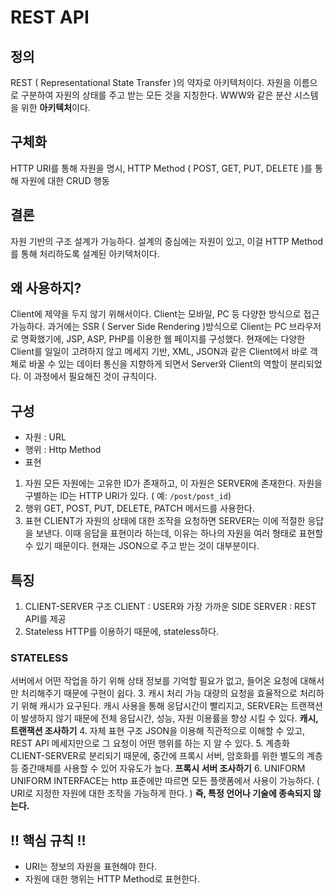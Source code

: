 # REST API

## 정의
REST ( Representational State Transfer )의 약자로 아키텍처이다.
자원을 이름으로 구분하여 자원의 상태를 주고 받는 모든 것을 지칭한다.
WWW와 같은 분산 시스템을 위한 **아키텍처**이다.

## 구체화
HTTP URI를 통해 자원을 명시,
HTTP Method ( POST, GET, PUT, DELETE )를 통해 자원에 대한 CRUD 행동

## 결론
자원 기반의 구조 설계가 가능하다.
설계의 중심에는 자원이 있고, 이걸 HTTP Method를 통해 처리하도록 설계된 아키텍처이다.

## 왜 사용하지?
Client에 제약을 두지 않기 위해서이다. Client는 모바일, PC 등 다양한 방식으로 접근 가능하다.
    과거에는 SSR ( Server Side Rendering )방식으로 Client는 PC 브라우저로 명확했기에, JSP, ASP, PHP를 이용한 웹 페이지를 구성했다.
    현재에는 다양한 Client를 일일이 고려하지 않고 메세지 기반, XML, JSON과 같은 Client에서 바로 객체로 바꿀 수 있는 데이터 통신을 지향하게 되면서 Server와 Client의 역할이 분리되었다.
    이 과정에서 필요해진 것이 규칙이다.

## 구성
- 자원 : URL
- 행위 : Http Method
- 표현

1. 자원
모든 자원에는 고유한 ID가 존재하고, 이 자원은 SERVER에 존재한다.
자원을 구별하는 ID는 HTTP URI가 있다. ( 예: `/post/post_id`)
2. 행위
GET, POST, PUT, DELETE, PATCH 메서드를 사용한다.
3. 표현
CLIENT가 자원의 상태에 대한 조작을 요청하면 SERVER는 이에 적절한 응답을 보낸다.
이때 응답을 표현이라 하는데, 이유는 하나의 자원을 여러 형태로 표현할 수 있기 때문이다.
현재는 JSON으로 주고 받는 것이 대부분이다.

## 특징
1. CLIENT-SERVER 구조
CLIENT : USER와 가장 가까운 SIDE
SERVER : REST API를 제공
2. Stateless
HTTP를 이용하기 때문에, stateless하다.
### STATELESS
서버에서 어떤 작업을 하기 위해 상태 정보를 기억할 필요가 없고, 들어온 요청에 대해서만 처리해주기 때문에 구현이 쉽다.
3. 캐시 처리 가능
대량의 요청을 효율적으로 처리하기 위해 캐시가 요구된다. 캐시 사용을 통해 응답시간이 빨리지고, SERVER는 트랜잭션이 발생하지 않기 때문에 전체 응답시간, 성능, 자원 이용률을 향상 시킬 수 있다. 
**캐시, 트랜잭션 조사하기**
4. 자체 표현 구조
JSON을 이용해 직관적으로 이해할 수 있고, REST API 메세지만으로 그 요청이 어떤 행위를 하는 지 알 수 있다.
5. 계층화
CLIENT-SERVER로 분리되기 때문에, 중간에 프록시 서버, 암호화를 위한 별도의 계층 등 중간매체를 사용할 수 있어 자유도가 높다.
**프록시 서버 조사하기**
6. UNIFORM
UNIFORM INTERFACE는 http 표준에만 따르면 모든 플랫폼에서 사용이 가능하다. ( URI로 지정한 자원에 대한 조작을 가능하게 한다. )
**즉, 특정 언어나 기술에 종속되지 않는다.**

## !! 핵심 규칙 !!
- URI는 정보의 자원을 표현해야 한다.
- 자원에 대한 행위는 HTTP Method로 표현한다.